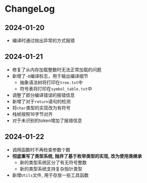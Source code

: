 # ChangeLog

## 2024-01-20

- 编译时通过抛出异常的方式报错

## 2024-01-21

- 修复了从内存加载整数时无法正常加载的问题
- 新增了`-D`编译标志，用于输出编译细节
    - 抽象语法树将打印在`tree.txt`中
    - 符号表将打印在`symbol_table.txt`中
- 调整了部分编译错误的报错信息
- 新增了对于`return`语句的检测
- 将`char`类型的实现改为有符号
- 栈帧按照16字节对齐
- 对于未识别的token增加了报错信息

## 2024-01-22

- 调用函数时不再检查参数个数
- **彻底重写了类型系统, 抛弃了基于枚举类型的实现, 改为使用类继承**
    - 新的类型系统区分了有无符号整数
    - 新的类型系统支持复杂指针类型
- 新增`Utils`文件, 用于存放一些工具函数